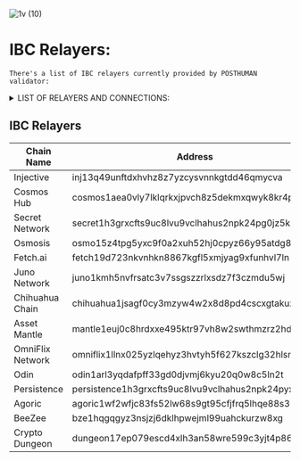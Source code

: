 ![1v (10)](https://github.com/Validator-POSTHUMAN/IBC-Relayers/assets/92199696/ca4e098d-6160-4535-806d-59b7a4951ccb)
# IBC Relayers: 
`There's a list of IBC relayers currently provided by POSTHUMAN validator:`

<details>
  <summary>LIST OF RELAYERS AND CONNECTIONS:</summary>

### 1. Injective
[Relayer link](https://www.mintscan.io/injective/address/inj13q49unftdxhvhz8z7yzcysvnnkgtdd46qmycva)
- Osmosis
- Juno Network
- Chihuahua Chain
- Secret Network
- Persistence

### 2. Cosmos Hub
[Relayer link](https://www.mintscan.io/cosmos/address/cosmos1aea0vly7lklqrkxjpvch8z5dekmxqwyk8kr4px)
- Osmosis
- Juno Network
- Secret Network
- Persistence
- BeeZee

### 3. Secret Network
[Relayer link](https://www.mintscan.io/secret/address/secret1h3grxcfts9uc8lvu9vclhahus2npk24pg0jz5k)
- Cosmos Hub
- Osmosis
- Juno Network
- Injective
- Persistence

### 4. Osmosis
[Relayer link](https://www.mintscan.io/osmosis/account/osmo15z4tpg5yxc9f0a2xuh52hj0cpyz66y95atdg86)
- Chihuahua Chain
- Juno Network
- Fetch-ai
- OmniFlix
- Odin Protocol 
- AssetMantle
- Cosmos Hub
- Injective
- Persistence
- Agoric
- BeeZee

### 5. Fetch.ai
[Relayer link](https://www.mintscan.io/fetchai/account/fetch19d723nkvnhkn8867kgfl5xmjyag9xfunhvl7ln)
- Juno Network
- Osmosis

### 6. Juno Network
[Relayer link](https://www.mintscan.io/juno/account/juno1kmh5nvfrsatc3v7ssgszzrlxsdz7f3czmdu5wj)
- Chihuahua Chain
- OmniFlix
- Fetch-ai
- Osmosis
- AssetMantle
- Cosmos Hub
- Injective
- Persistence

### 7. Chihuahua Chain
[Relayer link](https://www.mintscan.io/chihuahua/account/chihuahua1jsagf0cy3mzyw4w2x8d8pd4cscxgtakuzkjcqq)
- OmniFlix
- Osmosis
- Juno Network
- Injective

### 8. Asset Mantle
[Relayer link](https://www.mintscan.io/asset-mantle/account/mantle1euj0c8hrdxxe495ktr97vh8w2swthmzrz2hdmm)
- Osmosis
- Juno Network

### 9. OmniFlix Network
[Relayer link](https://www.mintscan.io/omniflix/account/omniflix1llnx025yzlqehyz3hvtyh5f627kszclg32hlsm)
- Osmosis
- Juno Network
- Chihuahua Chain

### 10. Odin
[Relayer link](https://ping.pub/odin/account/odin1arl3yqdafpff33gd0djvmj6kyu20q0w8c5ln2t)
- Osmosis

### 11. Persistence
[Relayer link](https://www.mintscan.io/persistence/address/persistence1h3grxcfts9uc8lvu9vclhahus2npk24pyxqc8w)
- Osmosis channel-6 
- Cosmos Hub channel-24
- Secret Network channel-82
- Injective channel-41
- Juno channel-37

### 11. Agoric
[Relayer link](https://www.mintscan.io/agoric/address/agoric1wf2wfjc83fs52lw68s9gt95cfjfrq5lhqe88s3)
- Osmosis
- Cosmos
- Omniflix
- Persistence

### 12. BeeZee
[Relayer link](https://ping.pub/beezee/account/bze1hqgqgyz3nsjzj6dklhpwejml99uahckurzw8xg)
- Osmosis
- Cosmos
- Crypto Dungeon

### 13. Crypto Dungeon 
[Relayer link](https://staking-explorer.com/account.php?chain=dungeon&addr=dungeon17ep079escd4xlh3an58wre599c3yjt4p860r5e)
- BeeZee

</details>

## IBC Relayers

| Chain Name         | Address                                                                 | Explorer Link                                                                 |
|--------------------|-------------------------------------------------------------------------|-------------------------------------------------------------------------------|
| Injective          | inj13q49unftdxhvhz8z7yzcysvnnkgtdd46qmycva                              | [Link](https://www.mintscan.io/injective/address/inj13q49unftdxhvhz8z7yzcysvnnkgtdd46qmycva) |
| Cosmos Hub         | cosmos1aea0vly7lklqrkxjpvch8z5dekmxqwyk8kr4px                            | [Link](https://www.mintscan.io/cosmos/address/cosmos1aea0vly7lklqrkxjpvch8z5dekmxqwyk8kr4px) |
| Secret Network     | secret1h3grxcfts9uc8lvu9vclhahus2npk24pg0jz5k                           | [Link](https://www.mintscan.io/secret/address/secret1h3grxcfts9uc8lvu9vclhahus2npk24pg0jz5k) |
| Osmosis            | osmo15z4tpg5yxc9f0a2xuh52hj0cpyz66y95atdg86                             | [Link](https://www.mintscan.io/osmosis/account/osmo15z4tpg5yxc9f0a2xuh52hj0cpyz66y95atdg86) |
| Fetch.ai           | fetch19d723nkvnhkn8867kgfl5xmjyag9xfunhvl7ln                             | [Link](https://www.mintscan.io/fetchai/account/fetch19d723nkvnhkn8867kgfl5xmjyag9xfunhvl7ln) |
| Juno Network       | juno1kmh5nvfrsatc3v7ssgszzrlxsdz7f3czmdu5wj                             | [Link](https://www.mintscan.io/juno/account/juno1kmh5nvfrsatc3v7ssgszzrlxsdz7f3czmdu5wj) |
| Chihuahua Chain    | chihuahua1jsagf0cy3mzyw4w2x8d8pd4cscxgtakuzkjcqq                         | [Link](https://www.mintscan.io/chihuahua/account/chihuahua1jsagf0cy3mzyw4w2x8d8pd4cscxgtakuzkjcqq) |
| Asset Mantle       | mantle1euj0c8hrdxxe495ktr97vh8w2swthmzrz2hdmm                            | [Link](https://www.mintscan.io/asset-mantle/account/mantle1euj0c8hrdxxe495ktr97vh8w2swthmzrz2hdmm) |
| OmniFlix Network   | omniflix1llnx025yzlqehyz3hvtyh5f627kszclg32hlsm                         | [Link](https://www.mintscan.io/omniflix/account/omniflix1llnx025yzlqehyz3hvtyh5f627kszclg32hlsm) |
| Odin               | odin1arl3yqdafpff33gd0djvmj6kyu20q0w8c5ln2t                              | [Link](https://ping.pub/odin/account/odin1arl3yqdafpff33gd0djvmj6kyu20q0w8c5ln2t) |
| Persistence        | persistence1h3grxcfts9uc8lvu9vclhahus2npk24pyxqc8w                      | [Link](https://www.mintscan.io/persistence/address/persistence1h3grxcfts9uc8lvu9vclhahus2npk24pyxqc8w) |
| Agoric             | agoric1wf2wfjc83fs52lw68s9gt95cfjfrq5lhqe88s3                            | [Link](https://www.mintscan.io/agoric/address/agoric1wf2wfjc83fs52lw68s9gt95cfjfrq5lhqe88s3) |
| BeeZee             | bze1hqgqgyz3nsjzj6dklhpwejml99uahckurzw8xg                               | [Link](https://ping.pub/beezee/account/bze1hqgqgyz3nsjzj6dklhpwejml99uahckurzw8xg) |
| Crypto Dungeon     | dungeon17ep079escd4xlh3an58wre599c3yjt4p860r5e                           | [Link](https://staking-explorer.com/account.php?chain=dungeon&addr=dungeon17ep079escd4xlh3an58wre599c3yjt4p860r5e) |
